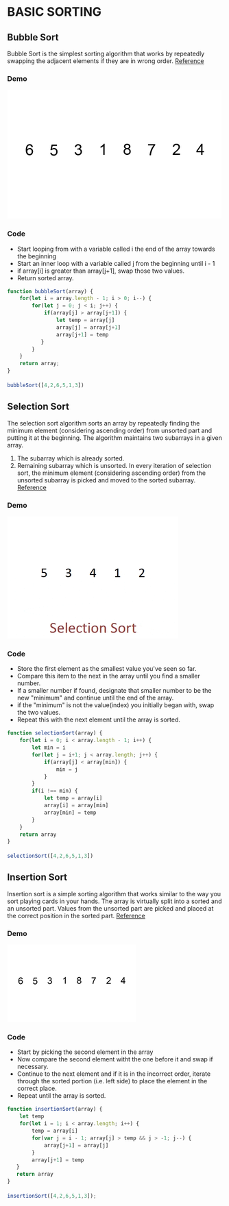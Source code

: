 # BASIC SORTING


## Bubble Sort

Bubble Sort is the simplest sorting algorithm that works by repeatedly swapping the adjacent elements if they are in wrong order. [Reference](https://www.geeksforgeeks.org/)

### Demo
![demo for bubble sort](../_media/bubblesort.gif)

### Code

- Start looping from with a variable called i the end of the array towards the beginning
- Start an inner loop with a variable called j from the beginning until i - 1
- if array[i] is greater than array[j+1], swap those two values.
-  Return sorted array.

```javascript
function bubbleSort(array) {
    for(let i = array.length - 1; i > 0; i--) {
        for(let j = 0; j < i; j++) {
            if(array[j] > array[j+1]) {
                let temp = array[j]
                array[j] = array[j+1]
                array[j+1] = temp        
           }
        }
    }
    return array;
}
 
bubbleSort([4,2,6,5,1,3])
```

## Selection Sort

The selection sort algorithm sorts an array by repeatedly finding the minimum element (considering ascending order) from unsorted part and putting it at the beginning. The algorithm maintains two subarrays in a given array.
1) The subarray which is already sorted. 
2) Remaining subarray which is unsorted.
In every iteration of selection sort, the minimum element (considering ascending order) from the unsorted subarray is picked and moved to the sorted subarray. [Reference](https://www.geeksforgeeks.org/selection-sort/)

### Demo

![demo for selection sort](../_media/selectionsort.gif)

### Code

- Store the first element as the smallest value you've seen so far.
- Compare this item to the next in the array until you find a smaller number.
- If a smaller number if found, designate that smaller number to be the new "minimum" and continue until the end of the array.
- if the "minimum" is not the value(index) you initially began with, swap the two values.
- Repeat this with the next element until the array is sorted.

```javascript
function selectionSort(array) {
    for(let i = 0; i < array.length - 1; i++) {
        let min = i
        for(let j = i+1; j < array.length; j++) {
            if(array[j] < array[min]) {
                min = j
            }
        }
        if(i !== min) {
            let temp = array[i]
            array[i] = array[min]
            array[min] = temp
        }
    }
    return array
}

selectionSort([4,2,6,5,1,3])
```

## Insertion Sort

Insertion sort is a simple sorting algorithm that works similar to the way you sort playing cards in your hands. The array is virtually split into a sorted and an unsorted part. Values from the unsorted part are picked and placed at the correct position in the sorted part. [Reference](https://www.geeksforgeeks.org/)

### Demo

![demo for insertion sort](../_media/insertionsort.gif)

### Code

- Start by picking the second element in the array
- Now compare the second element witht the one before it and swap if necessary.
- Continue to the next element and if it is in the incorrect order, iterate through the sorted portion (i.e. left side) to place the element in the correct place.
- Repeat until the array is sorted.

```javascript
function insertionSort(array) {
    let temp
    for(let i = 1; i < array.length; i++) {
        temp = array[i]
        for(var j = i - 1; array[j] > temp && j > -1; j--) {
            array[j+1] = array[j]
        }
        array[j+1] = temp
   }
   return array
}

insertionSort([4,2,6,5,1,3]);
```

